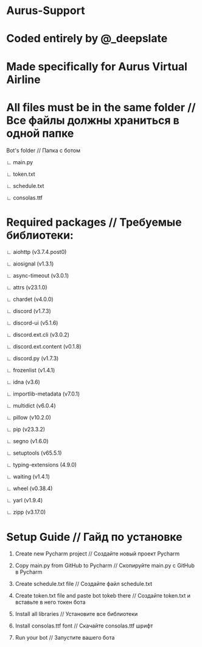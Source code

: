 # Aurus-Support
# Coded entirely by @_deepslate
# Made specifically for Aurus Virtual Airline



#
# All files must be in the same folder // Все файлы должны храниться в одной папке


Bot's folder // Папка с ботом

  ∟ main.py
  
  ∟ token.txt
  
  ∟ schedule.txt
  
  ∟ consolas.ttf


#

# Required packages // Требуемые библиотеки:


∟ aiohttp (v3.7.4.post0)

∟ aiosignal (v1.3.1)

∟ async-timeout (v3.0.1)

∟ attrs (v23.1.0)

∟ chardet (v4.0.0)

∟ discord (v1.7.3)

∟ discord-ui (v5.1.6)

∟ discord.ext.cli (v3.0.2)

∟ discord.ext.content (v0.1.8)

∟ discord.py (v1.7.3)

∟ frozenlist (v1.4.1)

∟ idna (v3.6)

∟ importlib-metadata (v7.0.1)

∟ multidict (v6.0.4)

∟ pillow (v10.2.0)

∟ pip (v23.3.2)

∟ segno (v1.6.0)

∟ setuptools (v65.5.1)

∟ typing-extensions (4.9.0)

∟ waiting (v1.4.1)

∟ wheel (v0.38.4)

∟ yarl (v1.9.4)

∟ zipp (v3.17.0)


#
# Setup Guide // Гайд по установке

1. Create new Pycharm project // Создайте новый проект Pycharm

2. Copy main.py from GitHub to Pycharm // Скопируйте main.py с GitHub в Pycharm

3. Create schedule.txt file // Создайте файл schedule.txt

4. Create token.txt file and paste bot tokeb there // Создайте token.txt и вставьте в него токен бота

5. Install all libraries // Установите все библиотеки

6. Install consolas.ttf font // Скачайте consolas.ttf шрифт

7. Run your bot // Запустите вашего бота
